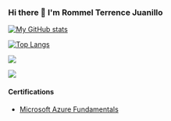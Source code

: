 ### Hi there 👋 I'm Rommel Terrence Juanillo




[![My GitHub stats](https://github-readme-stats.vercel.app/api?username=renceinbox)](https://github.com/anuraghazra/github-readme-stats)


[![Top Langs](https://github-readme-stats.vercel.app/api/top-langs/?username=renceinbox&layout=compact)](https://github.com/anuraghazra/github-readme-stats)

<a href="https://wakatime.com"><img src="https://wakatime.com/share/@renceInbox/0b969057-0471-4765-80d3-79a0f61c9b1d.png" /></a>

<a href="https://wakatime.com"><img src="https://wakatime.com/share/@renceInbox/7bf08956-34b3-487c-a768-6193d28244e1.png" /></a>

#### Certifications
- [Microsoft Azure Fundamentals](https://learn.microsoft.com/api/credentials/share/en-us/RommelTerrenceJuanillo-5111/EA9F6835EF22DF30?sharingId=92796F6B9E155E0C)
